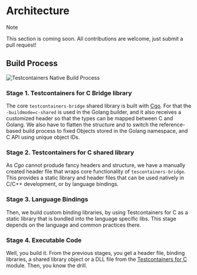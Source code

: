 # Architecture

> [!NOTE]
> This section is coming soon. All contributions are welcome, just submit a pull request!

## Build Process

![Testcontainers Native Build Process](./images/build-process.png)

### Stage 1. Testcontainers for C Bridge library

The core `testcontainers-bridge` shared library is built with [Cgo](https://pkg.go.dev/cmd/cgo).
For that the `-buildmode=c-shared` is used in the Golang builder,
and it also receives a customized header so that the types can be mapped between C and Golang.
We also have to flatten the structure and to switch the reference-based build process to fixed Objects stored in the Golang namespace, and C API
using unique object IDs.

### Stage 2. Testcontainers for C shared library

As _Cgo_ cannot produde fancy headers and structure, we have a manually created header file that wraps core functionality of `tescontainers-bridge`.
This provides a static library and header files that can be used natively in C/C++ development, or by language bindings.

### Stage 3. Language Bindings

Then, we build custom binding libraries, by using Testcontainers for C
as a static library that is bundled into the language specific libs.
This stage depends on the language and common practices there.

### Stage 4. Executable Code

Well, you build it.
From the previous stages,
you get a header file, binding libraries,
a shared library object or a DLL file from the [Testcontainers for C](./docs/c/README.md) module.
Then, you know the drill.
